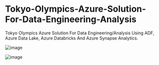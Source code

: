 # Tokyo-Olympics-Azure-Solution-For-Data-Engineering-Analysis
Tokyo Olympics Azure Solution For Data Engineering/Analysis Using ADF, Azure Data Lake, Azure Databricks And Azure Synapse Analytics.


![image](https://github.com/user-attachments/assets/88a0c649-5c4d-47ed-b2ef-ffaaacff1629)

![image](https://github.com/user-attachments/assets/278297c7-d209-4560-aa30-090dde9cf199)


